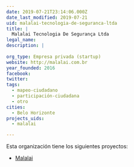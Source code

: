 ```yaml
---
date: 2019-07-21T23:14:06.000Z
date_last_modified: 2019-07-21
uid: malalai-tecnologia-de-seguranca-ltda
title: |
  Malalai Tecnologia De Segurança Ltda
legal_name: 
description: |
  
org_type: Empresa privada (startup)
website: http://malalai.com.br
year_founded: 2016
facebook: 
twitter: 
tags:
  - mapeo-ciudadano
  - participación-ciudadana
  - otro
cities: 
  - Belo Horizonte
projects_uids:
  - malalai

---
```


Esta organización tiene los siguientes proyectos:

- [Malalai](/proyectos/malalai)
